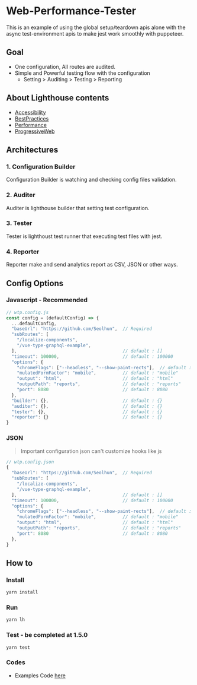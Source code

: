 # Web-Performance-Tester

This is an example of using the global setup/teardown apis alone with the async test-environment apis to make jest work smoothly with puppeteer.

## Goal
- One configuration, All routes are audited. 
- Simple and Powerful testing flow with the configuration
  - Setting > Auditing > Testing > Reporting

## About Lighthouse contents
- [Accessibility](https://github.com/Seolhun/web-performance-tester/blob/master/.content/Accessibility.md)
- [BestPractices](https://github.com/Seolhun/web-performance-tester/blob/master/.content/BestPractices.md)
- [Performance](https://github.com/Seolhun/web-performance-tester/blob/master/.content/Performance.md)
- [ProgressiveWeb](https://github.com/Seolhun/web-performance-tester/blob/master/.content/ProgressiveWeb.md)

## Architectures

### 1. Configuration Builder
Configuration Builder is watching and checking config files validation.

### 2. Auditer
Auditer is lighthouse builder that setting test configuration.

### 3. Tester
Tester is lighthoust test runner that executing test files with jest.

### 4. Reporter
Reporter make and send analytics report as CSV, JSON or other ways.


## Config Options

### Javascript - Recommended

```js
// wtp.config.js
const config = (defaultConfig) => {
  ...defaultConfig,
  "baseUrl": "https://github.com/Seolhun",  // Required
  "subRoutes": [
    "/localize-components",
    "/vue-type-graphql-example",
  ],                                        // default : [] 
  "timeout": 100000,                        // default : 100000
  "options": {
    "chromeFlags": ["--headless", "--show-paint-rects"],  // default : ["--show-paint-rects"]  - ["--headless", "--disable-gpu"]
    "mulatedFormFactor": "mobile",          // default : "mobile"       - desktop, mobile
    "output": "html",                       // default : "html"         - json, html, csv
    "outputPath": "reports",                // default : "reports"
    "port": 8080                            // default : 8080
  },
  "builder": {},                            // default : {}
  "auditer": {},                            // default : {}
  "tester": {},                             // default : {}
  "reporter": {}                            // default : {}
}
```


### JSON

> Important configuration json can't customize hooks like js

```js
// wtp.config.json
{
  "baseUrl": "https://github.com/Seolhun",  // Required
  "subRoutes": [
    "/localize-components",
    "/vue-type-graphql-example",
  ],                                        // default : [] 
  "timeout": 100000,                        // default : 100000
  "options": {
    "chromeFlags": ["--headless", "--show-paint-rects"],  // default : ["--show-paint-rects"]  - ["--headless", "--disable-gpu"]
    "mulatedFormFactor": "mobile",          // default : "mobile"       - desktop, mobile
    "output": "html",                       // default : "html"         - json, html, csv
    "outputPath": "reports",                // default : "reports"
    "port": 8080                            // default : 8080
  },
}
```

## How to

### Install
```bash
yarn install
```

### Run
```bash
yarn lh
```

### Test - be completed at 1.5.0
```bash
yarn test
```

### Codes
- Examples Code [here](https://github.com/Seolhun/web-performance-tester/tree/master/packages/examples/src/index.ts)
